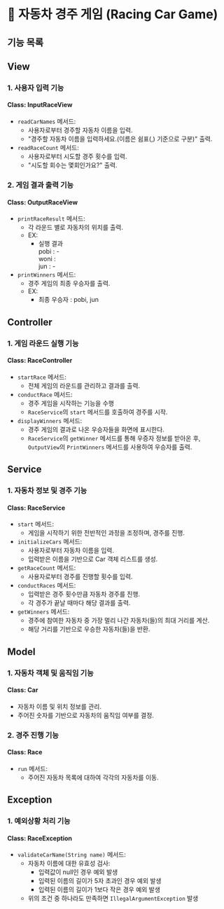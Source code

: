# 🚗 자동차 경주 게임 (Racing Car Game)

## 기능 목록

## View

### 1. 사용자 입력 기능
#### Class: InputRaceView
- `readCarNames` 메서드:
    - 사용자로부터 경주할 자동차 이름을 입력.
    - "경주할 자동차 이름을 입력하세요.(이름은 쉼표(,) 기준으로 구분)" 출력.
- `readRaceCount` 메서드:
    - 사용자로부터 시도할 경주 횟수를 입력.
    - "시도할 회수는 몇회인가요?" 출력.

### 2. 게임 결과 출력 기능
#### Class: OutputRaceView
- `printRaceResult` 메서드:
    - 각 라운드 별로 자동차의 위치를 출력.
    - EX:
        - 실행 결과 <br>
          pobi : - <br>
          woni : <br>
          jun : -
- `printWinners` 메서드:
    - 경주 게임의 최종 우승자를 출력.
    - EX:
        - 최종 우승자 : pobi, jun

## Controller

### 1. 게임 라운드 실행 기능
#### Class: RaceController
- `startRace` 메서드:
  - 전체 게임의 라운드를 관리하고 결과를 출력.
- `conductRace` 메서드:
  - 경주 게임을 시작하는 기능을 수행
  - `RaceService`의 `start` 메서드를 호출하여 경주를 시작.
- `displayWinners` 메서드:
  - 경주 게임의 결과로 나온 우승자들을 화면에 표시한다.
  - `RaceService`의 `getWinner` 메서드를 통해 우증자 정보를 받아온 후, `OutputView`의 `PrintWinners` 메서드를 사용하여 우승자를 출력.


## Service

### 1. 자동차 정보 및 경주 기능
#### Class: RaceService
- `start` 메서드:
  - 게임을 시작하기 위한 전반적인 과정을 조정하며, 경주를 진행.
- `initializeCars` 메서드:
  - 사용자로부터 자동차 이름을 입력.
  - 입력받은 이름을 기반으로 Car 객체 리스트를 생성.
- `getRaceCount` 메서드:
  - 사용자로부터 경주를 진행할 횟수를 입력.
- `conductRaces` 메서드:
  - 입력받은 경주 횟수만큼 자동차 경주를 진행.
  - 각 경주가 끝날 때마다 해당 결과를 출력.
- `getWinners` 메서드:
  - 경주에 참여한 자동차 중 가장 멀리 나간 자동차(들)의 최대 거리를 계산.
  - 해당 거리를 기반으로 우승한 자동차(들)을 반환.

## Model

### 1. 자동차 객체 및 움직임 기능
#### Class: Car
- 자동차 이름 및 위치 정보를 관리.
- 주어진 숫자를 기반으로 자동차의 움직임 여부를 결정.

### 2. 경주 진행 기능
#### Class: Race
- `run` 메서드:
    - 주어진 자동차 목록에 대하여 각각의 자동차를 이동.

## Exception

### 1. 예외상황 처리 기능
#### Class: RaceException
- `validateCarName(String name)` 메서드:
    - 자동차 이름에 대한 유효성 검사:
        - 입력값이 null인 경우 예외 발생
        - 입력된 이름의 길이가 5자 초과인 경우 예외 발생
        - 입력된 이름의 길이가 1보다 작은 경우 예외 발생
    - 위의 조건 중 하나라도 만족하면 `IllegalArgumentException` 발생
